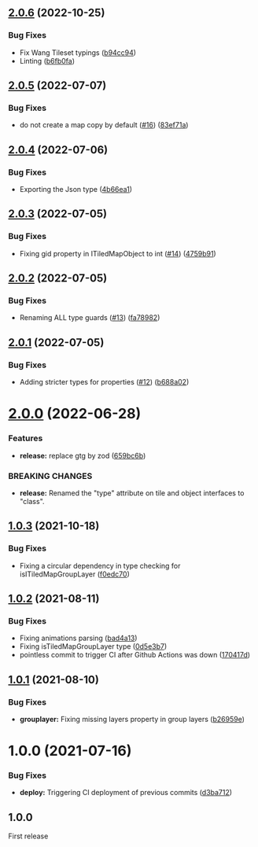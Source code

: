 ## [2.0.6](https://github.com/workadventure/tiled-map-type-guard/compare/v2.0.5...v2.0.6) (2022-10-25)


### Bug Fixes

* Fix Wang Tileset typings ([b94cc94](https://github.com/workadventure/tiled-map-type-guard/commit/b94cc94d27fdce12402c5e4a4f66c84633a7d31e))
* Linting ([b6fb0fa](https://github.com/workadventure/tiled-map-type-guard/commit/b6fb0fa94b2b693188cd458907227d44daf526f5))

## [2.0.5](https://github.com/workadventure/tiled-map-type-guard/compare/v2.0.4...v2.0.5) (2022-07-07)


### Bug Fixes

* do not create a map copy by default ([#16](https://github.com/workadventure/tiled-map-type-guard/issues/16)) ([83ef71a](https://github.com/workadventure/tiled-map-type-guard/commit/83ef71adeeda3a44453bf936a21c3b80230925c2))

## [2.0.4](https://github.com/workadventure/tiled-map-type-guard/compare/v2.0.3...v2.0.4) (2022-07-06)


### Bug Fixes

* Exporting the Json type ([4b66ea1](https://github.com/workadventure/tiled-map-type-guard/commit/4b66ea18774d1a2568461b84c7b28d2e9a08d996))

## [2.0.3](https://github.com/workadventure/tiled-map-type-guard/compare/v2.0.2...v2.0.3) (2022-07-05)


### Bug Fixes

* Fixing gid property in ITiledMapObject to int ([#14](https://github.com/workadventure/tiled-map-type-guard/issues/14)) ([4759b91](https://github.com/workadventure/tiled-map-type-guard/commit/4759b916d87aad5e1c9ff6b91262cf7771d3e245))

## [2.0.2](https://github.com/workadventure/tiled-map-type-guard/compare/v2.0.1...v2.0.2) (2022-07-05)


### Bug Fixes

* Renaming ALL type guards ([#13](https://github.com/workadventure/tiled-map-type-guard/issues/13)) ([fa78982](https://github.com/workadventure/tiled-map-type-guard/commit/fa7898252b4909874d3079a54ca616c75dcda1be))

## [2.0.1](https://github.com/workadventure/tiled-map-type-guard/compare/v2.0.0...v2.0.1) (2022-07-05)


### Bug Fixes

* Adding stricter types for properties ([#12](https://github.com/workadventure/tiled-map-type-guard/issues/12)) ([b688a02](https://github.com/workadventure/tiled-map-type-guard/commit/b688a02992f413d70b18f2599fa4f2c0b5f3f05e))

# [2.0.0](https://github.com/workadventure/tiled-map-type-guard/compare/v1.0.3...v2.0.0) (2022-06-28)


### Features

* **release:** replace gtg by zod ([659bc6b](https://github.com/workadventure/tiled-map-type-guard/commit/659bc6b1052de59eba4f30549289211d2618902f))


### BREAKING CHANGES

* **release:** Renamed the "type" attribute on tile and object interfaces to "class".

## [1.0.3](https://github.com/workadventure/tiled-map-type-guard/compare/v1.0.2...v1.0.3) (2021-10-18)


### Bug Fixes

* Fixing a circular dependency in type checking for isITiledMapGroupLayer ([f0edc70](https://github.com/workadventure/tiled-map-type-guard/commit/f0edc700c58a064cf275f10b37d23c7ced162b34))

## [1.0.2](https://github.com/workadventure/tiled-map-type-guard/compare/v1.0.1...v1.0.2) (2021-08-11)


### Bug Fixes

* Fixing animations parsing ([bad4a13](https://github.com/workadventure/tiled-map-type-guard/commit/bad4a139fcb54e5d24b57963be892d46c67f1b55))
* Fixing isTiledMapGroupLayer type ([0d5e3b7](https://github.com/workadventure/tiled-map-type-guard/commit/0d5e3b7030b0dd00efdca6820da96da2a6b69629))
* pointless commit to trigger CI after Github Actions was down ([170417d](https://github.com/workadventure/tiled-map-type-guard/commit/170417d2e9cb07fbbfd983d1db7436ed9b66a980))

## [1.0.1](https://github.com/workadventure/tiled-map-type-guard/compare/v1.0.0...v1.0.1) (2021-08-10)


### Bug Fixes

* **grouplayer:** Fixing missing layers property in group layers ([b26959e](https://github.com/workadventure/tiled-map-type-guard/commit/b26959e706e2bf04d167d4bda04d588e162b6033))

# 1.0.0 (2021-07-16)


### Bug Fixes

* **deploy:** Triggering CI deployment of previous commits ([d3ba712](https://github.com/workadventure/tiled-map-type-guard/commit/d3ba712246e23e639c30383fdb5f229a67419bd1))

## 1.0.0

First release
